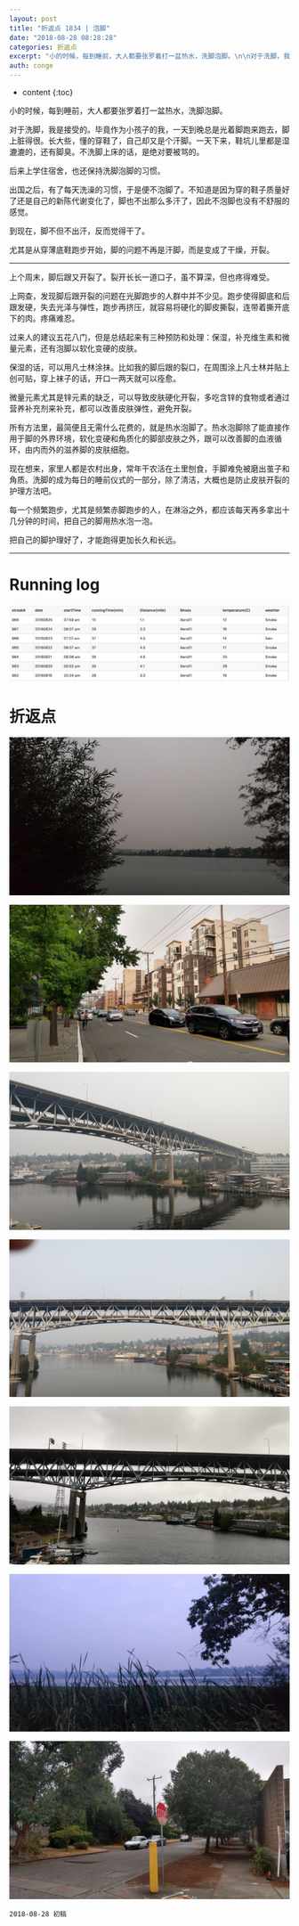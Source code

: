 ```yaml
---
layout: post
title: "折返点 1834 | 泡脚"
date: "2018-08-28 08:28:28"
categories: 折返点
excerpt: "小的时候，每到睡前，大人都要张罗着打一盆热水，洗脚泡脚。\n\n对于洗脚，我是接受的。毕竟作为小孩子的我，一天到晚总是光着脚跑来跑去，脚上脏得很。长大些，懂的穿鞋了，自己却又是个汗脚。一天下来，鞋坑儿里都是湿漉漉的，还有脚臭。不洗脚上床的话，是绝对要被骂的..."
auth: conge
---
```

* content
{:toc}

小的时候，每到睡前，大人都要张罗着打一盆热水，洗脚泡脚。

对于洗脚，我是接受的。毕竟作为小孩子的我，一天到晚总是光着脚跑来跑去，脚上脏得很。长大些，懂的穿鞋了，自己却又是个汗脚。一天下来，鞋坑儿里都是湿漉漉的，还有脚臭。不洗脚上床的话，是绝对要被骂的。

后来上学住宿舍，也还保持洗脚泡脚的习惯。

出国之后，有了每天洗澡的习惯，于是便不泡脚了。不知道是因为穿的鞋子质量好了还是自己的新陈代谢变化了，脚也不出那么多汗了，因此不泡脚也没有不舒服的感觉。

到现在，脚不但不出汗，反而觉得干了。

尤其是从穿薄底鞋跑步开始，脚的问题不再是汗脚，而是变成了干燥，开裂。

----

上个周末，脚后跟又开裂了。裂开长长一道口子，虽不算深，但也疼得难受。

上网查，发现脚后跟开裂的问题在光脚跑步的人群中并不少见。跑步使得脚底和后跟发硬，失去光泽与弹性，跑步再挤压，就容易将硬化的脚皮撕裂，连带着撕开底下的肉。疼痛难忍。

过来人的建议五花八门，但是总结起来有三种预防和处理：保湿，补充维生素和微量元素，还有泡脚以软化变硬的皮肤。

保湿的话，可以用凡士林涂抹。比如我的脚后跟的裂口，在周围涂上凡士林并贴上创可贴，穿上袜子的话，开口一两天就可以痊愈。

微量元素尤其是锌元素的缺乏，可以导致皮肤硬化开裂，多吃含锌的食物或者通过营养补充剂来补充，都可以改善皮肤弹性，避免开裂。

所有方法里，最简便且无需什么花费的，就是热水泡脚了。热水泡脚除了能直接作用于脚的外界环境，软化变硬和角质化的脚部皮肤之外，跟可以改善脚的血液循环，由内而外的滋养脚的皮肤细胞。

现在想来，家里人都是农村出身，常年干农活在土里刨食，手脚难免被磨出茧子和角质。洗脚的成为每日的睡前仪式的一部分，除了清洁，大概也是防止皮肤开裂的护理方法吧。

每一个频繁跑步，尤其是频繁赤脚跑步的人，在淋浴之外，都应该每天再多拿出十几分钟的时间，把自己的脚用热水泡一泡。

把自己的脚护理好了，才能跑得更加长久和长远。

-----------------


# Running log
![Running log week 34, 2018](/assets/images/折返点/118382-3f07107ca53cd5a4.png)

# 折返点
![20180819.jpg](/assets/images/折返点/118382-3858ef8c5e195c3e.jpg)

![20180820.jpg](/assets/images/折返点/118382-f02107ec08e4cd30.jpg)

![20180821.jpg](/assets/images/折返点/118382-3e8a27a46f07ed2c.jpg)

![20180822.jpg](/assets/images/折返点/118382-c959ad15a5457c85.jpg)

![20180823.jpg](/assets/images/折返点/118382-df721463fb6d204e.jpg)

![20180824.jpg](/assets/images/折返点/118382-fa6ac3518960b1da.jpg)

![20180825.jpg](/assets/images/折返点/118382-febf9b5c6d37f89d.jpg)

```
2018-08-28 初稿
```
